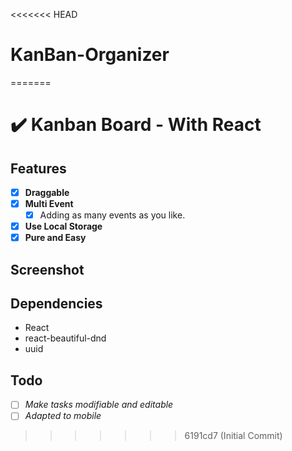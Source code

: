 <<<<<<< HEAD
# KanBan-Organizer
=======
# ✔️ Kanban Board - With React



## Features

- [x] **Draggable**
- [x] **Multi Event**
  - [x] Adding as many events as you like.
- [x] **Use Local Storage**
- [x] **Pure and Easy**

## Screenshot


## Dependencies

- React
- react-beautiful-dnd
- uuid

## Todo

- [ ] *Make tasks modifiable and editable*
- [ ] *Adapted to mobile*

>>>>>>> 6191cd7 (Initial Commit)
